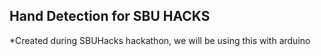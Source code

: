 ## Hand Detection for SBU HACKS

*Created during SBUHacks hackathon, we will be using this with arduino

